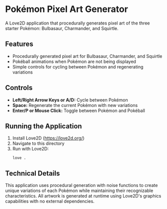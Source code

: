 # Pokémon Pixel Art Generator

A Love2D application that procedurally generates pixel art of the three starter Pokémon: Bulbasaur, Charmander, and Squirtle.

## Features

- Procedurally generated pixel art for Bulbasaur, Charmander, and Squirtle
- Pokéball animations when Pokémon are not being displayed
- Simple controls for cycling between Pokémon and regenerating variations

## Controls

- **Left/Right Arrow Keys or A/D:** Cycle between Pokémon
- **Space:** Regenerate the current Pokémon with new variations
- **Enter/P or Mouse Click:** Toggle between Pokémon and Pokéball

## Running the Application

1. Install Love2D (https://love2d.org/)
2. Navigate to this directory
3. Run with Love2D:
   ```
   love .
   ```

## Technical Details

This application uses procedural generation with noise functions to create unique variations of each Pokémon while maintaining their recognizable characteristics. All artwork is generated at runtime using Love2D's graphics capabilities with no external dependencies.